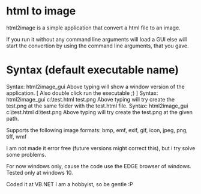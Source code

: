 # html to image
 html2image is a simple application that convert a html file to an image.
 
 If you run it without any command line arguments will load a GUI else will start the convertion
 by using the command line arguments, that you gave.

 Syntax (default executable name)
 ================================
 Syntax: html2image_gui
 Above typing will show a window version of the application. [ Also double click run the executable ;) ]
 Syntax: html2image_gui c:\test.html test.png
 Above typing will try create the test.png at the same folder with the test.html file.
 Syntax: html2image_gui c:\test.html d:\test.png
 Above typing will try create the test.png at the given path.

Supports the following image formats: bmp, emf, exif, gif, icon, jpeg, png, tiff, wmf

I am not made it error free (future versions might correct this), but i try solve some problems.

For now windows only, cause the code use the EDGE browser of windows.
Tested only at windows 10.

Coded it at VB.NET
I am a hobbyist, so be gentle :P
